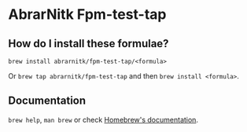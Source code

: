 # AbrarNitk Fpm-test-tap

## How do I install these formulae?

`brew install abrarnitk/fpm-test-tap/<formula>`

Or `brew tap abrarnitk/fpm-test-tap` and then `brew install <formula>`.

## Documentation

`brew help`, `man brew` or check [Homebrew's documentation](https://docs.brew.sh).
